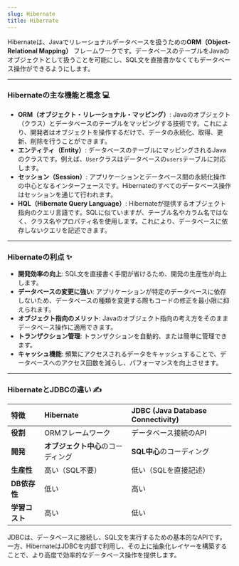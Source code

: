 ```yaml
---
slug: Hibernate
title: Hibernate
---
```


Hibernateは、Javaでリレーショナルデータベースを扱うための**ORM（Object-Relational Mapping）** フレームワークです。データベースのテーブルをJavaのオブジェクトとして扱うことを可能にし、SQL文を直接書かなくてもデータベース操作ができるようにします。

---

### Hibernateの主な機能と概念 💻

* **ORM（オブジェクト・リレーショナル・マッピング）**:
    Javaのオブジェクト（クラス）とデータベースのテーブルをマッピングする技術です。これにより、開発者はオブジェクトを操作するだけで、データの永続化、取得、更新、削除を行うことができます。
* **エンティティ（Entity）**:
    データベースのテーブルにマッピングされるJavaのクラスです。例えば、`User`クラスはデータベースの`users`テーブルに対応します。
* **セッション（Session）**:
    アプリケーションとデータベース間の永続化操作の中心となるインターフェースです。Hibernateのすべてのデータベース操作はセッションを通じて行われます。
* **HQL（Hibernate Query Language）**:
    Hibernateが提供するオブジェクト指向のクエリ言語です。SQLに似ていますが、テーブル名やカラム名ではなく、クラス名やプロパティ名を使用します。これにより、データベースに依存しないクエリを記述できます。

---

### Hibernateの利点 ✨

* **開発効率の向上**: SQL文を直接書く手間が省けるため、開発の生産性が向上します。
* **データベースの変更に強い**: アプリケーションが特定のデータベースに依存しないため、データベースの種類を変更する際もコードの修正を最小限に抑えられます。
* **オブジェクト指向のメリット**: Javaのオブジェクト指向の考え方をそのままデータベース操作に適用できます。
* **トランザクション管理**: トランザクションを自動的、または簡単に管理できます。
* **キャッシュ機能**: 頻繁にアクセスされるデータをキャッシュすることで、データベースへのアクセス回数を減らし、パフォーマンスを向上させます。

---

### HibernateとJDBCの違い ✍️

| 特徴 | Hibernate | JDBC (Java Database Connectivity) |
| :--- | :--- | :--- |
| **役割** | ORMフレームワーク | データベース接続のAPI |
| **開発** | **オブジェクト中心**のコーディング | **SQL中心**のコーディング |
| **生産性** | 高い（SQL不要） | 低い（SQLを直接記述） |
| **DB依存性** | 低い | 高い |
| **学習コスト** | 高い | 低い |

JDBCは、データベースに接続し、SQL文を実行するための基本的なAPIです。一方、HibernateはJDBCを内部で利用し、その上に抽象化レイヤーを構築することで、より高度で効率的なデータベース操作を提供します。
